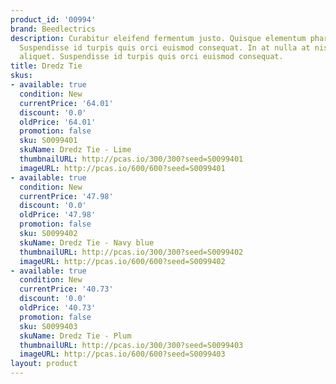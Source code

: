 ```yaml
---
product_id: '00994'
brand: Beedlectrics
description: Curabitur eleifend fermentum justo. Quisque elementum pharetra lacus.
  Suspendisse id turpis quis orci euismod consequat. In at nulla at nisl condimentum
  aliquet. Suspendisse id turpis quis orci euismod consequat.
title: Dredz Tie
skus:
- available: true
  condition: New
  currentPrice: '64.01'
  discount: '0.0'
  oldPrice: '64.01'
  promotion: false
  sku: S0099401
  skuName: Dredz Tie - Lime
  thumbnailURL: http://pcas.io/300/300?seed=S0099401
  imageURL: http://pcas.io/600/600?seed=S0099401
- available: true
  condition: New
  currentPrice: '47.98'
  discount: '0.0'
  oldPrice: '47.98'
  promotion: false
  sku: S0099402
  skuName: Dredz Tie - Navy blue
  thumbnailURL: http://pcas.io/300/300?seed=S0099402
  imageURL: http://pcas.io/600/600?seed=S0099402
- available: true
  condition: New
  currentPrice: '40.73'
  discount: '0.0'
  oldPrice: '40.73'
  promotion: false
  sku: S0099403
  skuName: Dredz Tie - Plum
  thumbnailURL: http://pcas.io/300/300?seed=S0099403
  imageURL: http://pcas.io/600/600?seed=S0099403
layout: product
---
```

